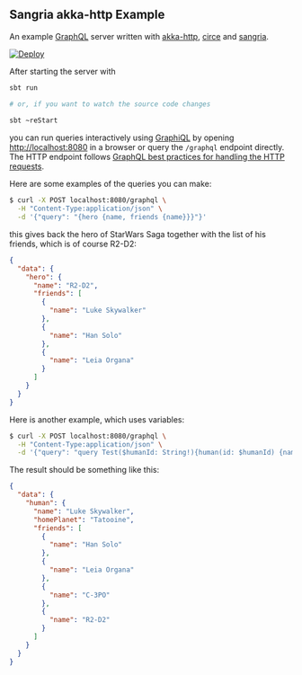 ## Sangria akka-http Example

An example [GraphQL](https://graphql.org) server written with [akka-http](https://github.com/akka/akka-http), [circe](https://github.com/circe/circe) and [sangria](https://github.com/sangria-graphql/sangria).

[![Deploy](https://www.herokucdn.com/deploy/button.png)](https://heroku.com/deploy)

After starting the server with

```bash
sbt run

# or, if you want to watch the source code changes
 
sbt ~reStart
``` 

you can run queries interactively using [GraphiQL](https://github.com/graphql/graphiql) by opening [http://localhost:8080](http://localhost:8080) in a browser or query the `/graphql` endpoint directly. The HTTP endpoint follows [GraphQL best practices for handling the HTTP requests](http://graphql.org/learn/serving-over-http/#http-methods-headers-and-body).

Here are some examples of the queries you can make:

```bash
$ curl -X POST localhost:8080/graphql \
  -H "Content-Type:application/json" \
  -d '{"query": "{hero {name, friends {name}}}"}'
```

this gives back the hero of StarWars Saga together with the list of his friends, which is of course R2-D2:

```json
{
  "data": {
    "hero": {
      "name": "R2-D2",
      "friends": [
        {
          "name": "Luke Skywalker"
        },
        {
          "name": "Han Solo"
        },
        {
          "name": "Leia Organa"
        }
      ]
    }
  }
}
```

Here is another example, which uses variables:

```bash
$ curl -X POST localhost:8080/graphql \
  -H "Content-Type:application/json" \
  -d '{"query": "query Test($humanId: String!){human(id: $humanId) {name, homePlanet, friends {name}}}", "variables": {"humanId": "1000"}}'
```

The result should be something like this:

```json
{
  "data": {
    "human": {
      "name": "Luke Skywalker",
      "homePlanet": "Tatooine",
      "friends": [
        {
          "name": "Han Solo"
        },
        {
          "name": "Leia Organa"
        },
        {
          "name": "C-3PO"
        },
        {
          "name": "R2-D2"
        }
      ]
    }
  }
}
```
